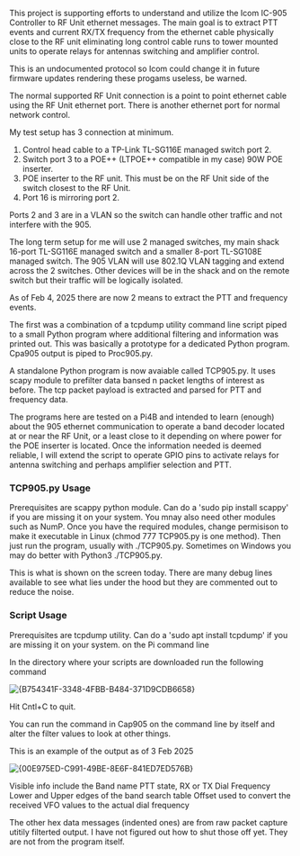 This project is supporting efforts to understand and utilize the Icom IC-905 Controller to RF Unit ethernet messages. The main goal is to extract PTT events and current RX/TX frequency from the ethernet cable physically close to the RF unit eliminating long control cable runs to tower mounted units to operate relays for antennas switching and amplifier control. 

This is an undocumented protocol so Icom could change it in future firmware updates rendering these progams useless, be warned.

The normal supported RF Unit connection is a point to point ethernet cable using the RF Unit ethernet port.  There is another ethernet port for normal network control.

My test setup has 3 connection at minimum.  
1. Control head cable to a TP-Link TL-SG116E managed switch port 2.
2. Switch port 3 to a POE++ (LTPOE++ compatible in my case) 90W POE inserter.
3. POE inserter to the RF unit.  This must be on the RF Unit side of the switch closest to the RF Unit.
4. Port 16 is mirroring port 2.

Ports 2 and 3 are in a VLAN so the switch can handle other traffic and not interfere with the 905.

The long term setup for me will use 2 managed switches, my main shack 16-port TL-SG116E managed switch and a smaller 8-port TL-SG108E managed switch.  The 905 VLAN will use 802.1Q VLAN tagging and extend across the 2 switches.  Other devices will be in the shack and on the remote switch but their traffic will be logically isolated.


As of Feb 4, 2025 there are now 2 means to extract the PTT and frequency events.  

The first was a combination of a tcpdump utility command line script piped to a small Python program where additional filtering and information was printed out.  This was basically a prototype for a dedicated Python program.  Cpa905 output is piped to Proc905.py.

A standalone Python program is now avaiable called TCP905.py.  It uses scapy module to prefilter data bansed n packet lengths of interest as before.  The tcp packet payload is extracted and parsed for PTT and frequency data.

The programs here are tested on a Pi4B and intended to learn (enough) about the 905 ethernet communication to operate a band decoder located at or near the RF Unit, or a least close to it depending on where power for the POE inserter is located.  Once the information needed is deemed reliable, I will extend the script to operate GPIO pins to activate relays for antenna switching and perhaps amplifier selection and PTT.

### TCP905.py Usage

Prerequisites are scappy python module.  Can do a 'sudo pip install scappy' if you are missing it on your system.  You mnay also need other modules such as NumP.  Once you have the required modules, change permisison to make it executable in Linux (chmod 777 TCP905.py is one method).   Then just run the program, usually with ./TCP905.py.  Sometimes on Windows you may do better with Python3 ./TCP905.py.

This is what is shown on the screen today.   There are many debug lines available to see what lies under the hood but they are commented out to reduce the noise.



### Script Usage

Prerequisites are tcpdump utility.  Can do a 'sudo apt install tcpdump' if you are missing it on your system.
on the Pi command line

In the directory where your scripts are downloaded run the following command

![{B754341F-3348-4FBB-B484-371D9CDB6658}](https://github.com/user-attachments/assets/89cba467-f293-41b3-bdd3-bd213ed8a367)

Hit Cntl+C to quit.

You can run the command in Cap905 on the command line by itself and alter the filter values to look at other things.

This is an example of the output as of 3 Feb 2025

![{00E975ED-C991-49BE-8E6F-841ED7ED576B}](https://github.com/user-attachments/assets/ec29406c-058c-40f6-b2e2-ede06eab98a7)


Visible info include the 
Band name
PTT state, RX or TX
Dial Frequency
Lower and Upper edges of the band search table
Offset used to convert the received VFO values to the actual dial frequency

The other hex data messages (indented ones) are from raw packet capture utitily filterted output.  I have not figured out how to shut those off yet.  They are not from the program itself.
